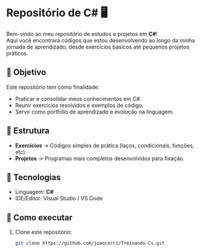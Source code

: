 # Repositório de C# 🖥️

Bem-vindo ao meu repositório de estudos e projetos em **C#**!  
Aqui você encontrará códigos que estou desenvolvendo ao longo da minha jornada de aprendizado, desde exercícios básicos até pequenos projetos práticos.

## 📌 Objetivo
Este repositório tem como finalidade:
- Praticar e consolidar meus conhecimentos em C#.
- Reunir exercícios resolvidos e exemplos de código.
- Servir como portfólio de aprendizado e evolução na linguagem.

## 📂 Estrutura
- **Exercícios** → Códigos simples de prática (laços, condicionais, funções, etc).  
- **Projetos** → Programas mais completos desenvolvidos para fixação.  

## 🚀 Tecnologias
- Linguagem: **C#**
- IDE/Editor: Visual Studio / VS Code  

## 🔗 Como executar
1. Clone este repositório:
   ```bash
   git clone https://github.com/joaocerri/Treinando-Cs.git
